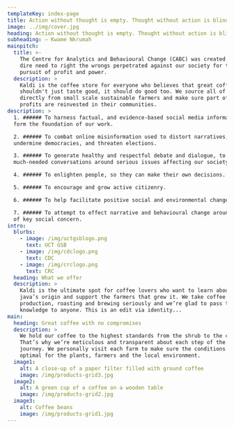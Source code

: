 ```yaml
---
templateKey: index-page
title: Action without thought is empty. Thought without action is blind.
image: ../img/cover.jpg
heading: Action without thought is empty. Thought without action is blind.
subheading: ― Kwame Nkrumah
mainpitch:
  title: >-
    The Centre for Analytics and Behavioural Change (CABC) was created out of a
    dire need to right the wrongs perpetrated against our society for the
    pursuit of profit and power. 
  description: >
    Kaldi is the coffee store for everyone who believes that great coffee
    shouldn't just taste good, it should do good too. We source all of our beans
    directly from small scale sustainable farmers and make sure part of the
    profits are reinvested in their communities.
description: >
  1. ###### To harness factual, and evidence-based social media information that
  form the foundation of our work. 

  2. ###### To combat online misinformation used to distort narratives,
  undermine democracies, and threaten elections.  

  3. ###### To generate healthy and respectful debate and dialogue, to stimulate
  much-needed conversations around serious issues affecting our society.

  4. ###### To enlighten people, so they can make their own decisions.

  5. ###### To encourage and grow active citizenry.

  6. ###### To help facilitate positive social and environmental change.  

  7. ###### To attempt to effect narrative and behavioural change around issues
  of key social concern.
intro:
  blurbs:
    - image: /img/uctgsblogo.png
      text: UCT GSB
    - image: /img/cdclogo.png
      text: CDC
    - image: /img/crclogo.png
      text: CRC
  heading: What we offer
  description: >
    Kaldi is the ultimate spot for coffee lovers who want to learn about their
    java’s origin and support the farmers that grew it. We take coffee
    production, roasting and brewing seriously and we’re glad to pass that
    knowledge to anyone. This is an edit via identity...
main:
  heading: Great coffee with no compromises
  description: >
    We hold our coffee to the highest standards from the shrub to the cup.
    That’s why we’re meticulous and transparent about each step of the coffee’s
    journey. We personally visit each farm to make sure the conditions are
    optimal for the plants, farmers and the local environment.
  image1:
    alt: A close-up of a paper filter filled with ground coffee
    image: /img/products-grid3.jpg
  image2:
    alt: A green cup of a coffee on a wooden table
    image: /img/products-grid2.jpg
  image3:
    alt: Coffee beans
    image: /img/products-grid1.jpg
---
```

